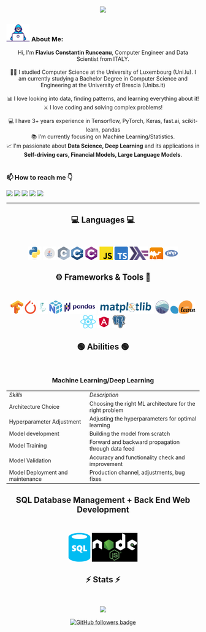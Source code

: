 <!-- FLARUN  -->

<h1 align="center">
<center>
  <a href="https://git.io/typing-svg">
    <img src="https://readme-typing-svg.herokuapp.com?font=Fira+Code&pause=1000&width=435&lines=This+is+Flavius!;Nice+to+meet+you!+%F0%9F%91%8B&center=true&size=30">
  </a>
  </center>
</h1>

### <img src="/images/Developer.gif" alt="developer gif"  height="45px"> About Me:

<p align="center">
  Hi, I'm <b>Flavius Constantin Runceanu</b>, Computer Engineer and Data Scientist from ITALY.
  <br>
  <br>
  👨‍🎓 I studied Computer Science at the University of Luxembourg (Uni.lu). I am currently studying a Bachelor Degree in Computer Science and Engineering at the University of Brescia (Unibs.it)
  <br>
  <br>
  📊 I love looking into data, finding patterns, and learning everything about it!
  <br>
  ⚔️ I love coding and solving complex problems!
  <br>
  <br>
  💻 I have 3+ years experience in Tensorflow, PyTorch, Keras, fast.ai, scikit-learn, pandas
  <br>
  📚 I’m currently focusing on Machine Learning/Statistics.
  <br>
  📈 I'm passionate about <b>Data Science, Deep Learning</b> and its applications in <b>Self-driving cars, Financial Models, Large Language Models</b>.
  <br>
  <br>
  <h3>
  📫 <b>How to reach me</b> 👇
  </h3>
</p>
<p align="center">

  <!-- LINKEDIN -->

<a href="https://www.linkedin.com/in/flavius-constantin-runceanu/"><img src="https://img.shields.io/badge/linkedin-%230077B5.svg?&style=for-the-badge&logo=linkedin&logoColor=white" height=30></a> <!-- EMAIL --> <a href="mailto:runceanuflavius@gmail.com"><img src="https://img.shields.io/badge/Gmail-D14836?style=for-the-badge&logo=gmail&logoColor=white" height=30></a> <!-- WHATSAPP --> <a href="http://wa.me//00393204616889"><img src="https://img.shields.io/badge/WhatsApp-35D366?style=for-the-badge&logo=whatsapp&logoColor=white" height=30></a> <!-- TELEGRAM --> <a href="https://t.me/mynameisflavius"><img src="https://img.shields.io/badge/Telegram-2CA5E0?style=for-the-badge&logo=telegram&logoColor=white" height=30></a> <!-- FACEBOOK --> <a href="https://www.facebook.com/profile.php?id=100071589776163"><img src="https://img.shields.io/badge/Facebook-1877F2?style=for-the-badge&logo=facebook&logoColor=white" height=30></a>

<hr>

<h2 align="center">💻 Languages 💻</h2><br>

<!-- Assembly, C, C++, C#, Java, Haskell, OCaml, Python, SQL, Javascript, TypeScript, PHP -->

<p align="center">
  <img title="Python" height="35" src="images/python-original.svg">
  <img title="Java" height="35" src="images/java.svg">
  <img title="C" height="35" src="images/c.svg">
  <img title="C++" height="35" src="images/cpp.svg">
  <img title="C#" height="35" src="images/cSharp.svg">
  <img title="Javascript" height="35" src="images/javascript.svg">
    <img title="TypeScript" height="35" src="images/Typescript.svg">
  <img title="Haskell" height="35" src="images/haskell.svg">
  <img title="OCaml" height="35" src="images/ocaml.svg">
  <img title="PHP" height="35" src="images/php.svg">
</p>

<h2 align="center">⚙️ Frameworks & Tools 🔨</h2><br>

<!-- Tensorflow, PyTorch, Fast.ai, Numpy, Matplotlib, Seaborn, ReactJS, Angular, PostgreSQL -->

<p align="center">
  <img title="Tensorflow" height="35" src="images/Tensorflow.png">
  <img title="PyTorch" height="35" src="images/pytorch.png">
  <img title="Fast.ai" height="35" src="images/fastai_small.png">
  <img title="Numpy" height="35" src="images/numpy.svg">
  <img title="Pandas" height="35" src="images/pandas.svg">
  <img title="Matplotlib" height="35" src="images/matplotlib.svg">
  <img title="Seaborn" height="35" src="images/seaborn.svg">
  <img title="Scikit Learn" height="35" src="images/Scikit_learn.svg">
  <img title="ReactJS" height="35" src="images/reactjs.svg">
  <img title="Angular" height="35" src="images/angular.svg">
  <img title="PostgreSQL" height="35" src="images/postgresql.svg">
</p>

<h2 align="center">🟢 Abilities 🟢</h2><br>
<p align="center">
<!-- Data Analysis, Deep learning model training and validation, Back end development, SQL databases -->

<h3 align="center"> Machine Learning/Deep Learning </h3>
<table align="center">
    <tr>
        <td><i>Skills</i></td>
        <td><i>Description</i></td>
    </tr>
    <tr>
        <td>Architecture Choice</td>
        <td>Choosing the right ML architecture for the right problem</td>
    </tr>
    <tr>
        <td>Hyperparameter Adjustment</td>
        <td>Adjusting the hyperparameters for optimal learning</td>
    </tr>
    <tr>
        <td>Model development</td>
        <td>Building the model from scratch</td>
    </tr>
    <tr>
        <td>Model Training</td>
        <td>Forward and backward propagation through data feed</td>
    </tr>
    <tr>
        <td>Model Validation</td>
        <td>Accuracy and functionality check and improvement</td>
    </tr>
    <tr>
        <td>Model Deployment and maintenance</td>
        <td>Production channel, adjustments, bug fixes</td>
    </tr>
</table>
</p>

<h2 align="center">SQL Database Management + Back End Web Development</h2><br>

<p align="center">
  <img title="Sql Database Management" height="75" src="images/sql-database-generic.svg">
  <img title="Back End Web Development" height="75" src="images/nodejs-black.png">
</p>

<h2 align="center">⚡ Stats ⚡</h2>
<br>

<p align="center">
<a href="https://github.com/HalemoGPA/">
      <img width=335  src="https://github-readme-stats.vercel.app/api/top-langs/?username=flarun&hide=c%23,powershell,Mathematica,Ruby,Objective-C,Objective-C%2b%2b,Cuda&title_color=61dafb&text_color=ffffff&icon_color=61dafb&bg_color=20232a&langs_count=8&layout=compact&border_color=61dafb&hide_border=true" />
 </a>
</p>

<p align="center">
  <a href="https://www.github.com/flaruns" target="_blank" rel="noreferrer"><img src="https://img.shields.io/github/followers/flarun?logo=github&style=for-the-badge&color=282b2f&labelColor=0d1117" alt="GitHub followers badge" /></a>
</p>
